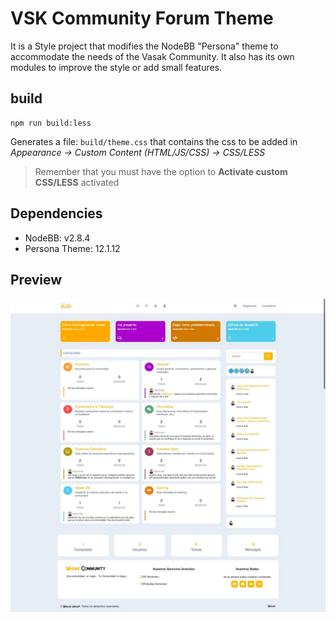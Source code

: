 # VSK Community Forum Theme

It is a Style project that modifies the NodeBB "Persona" theme to accommodate the needs of the Vasak Community. It also has its own modules to improve the style or add small features.

## build

``` shell
npm run build:less
```

Generates a file: `build/theme.css` that contains the css to be added in *Appearance -> Custom Content (HTML/JS/CSS) -> CSS/LESS*

> Remember that you must have the option to **Activate custom CSS/LESS** activated

## Dependencies

* NodeBB: v2.8.4
* Persona Theme: 12.1.12

## Preview 

![ligth theme](./screenshot.jpg)